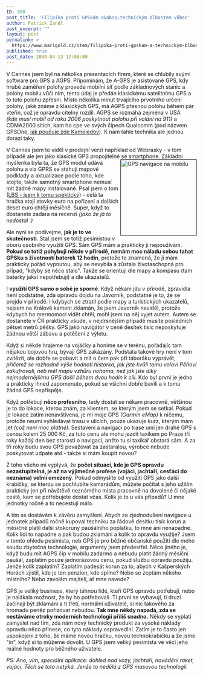 ```yaml
---
ID: 980
post_title: 'Filipika proti GPSkám a&nbsp;technickým blbostem vůbec'
author: Patrick Zandl
post_excerpt: ""
layout: post
permalink: >
  https://www.marigold.cz/item/filipika-proti-gpskam-a-technickym-blbostem-vubec
published: true
post_date: 2004-04-13 12:00:00
---
```

<P>V Cannes jsem byl na několika presentacích firem, které se chlubily svými software pro GPS a AGPS. Připomínám, že A-GPS je asistované GPS, kdy hrubé zaměření polohy provede mobilní síť podle základnových stanic a polohy mobilu vůči nim, tento údaj je předán klasickému satelitnímu GPS a to tuto polohu zpřesní. Místo několika minut trvajícího prvotního určení polohy, jaké známe z klasických GPS, má AGPS přesnou polohu během pár vteřin, což je opravdu citelný rozdíl. AGPS se rozmáhá zejména v USA <EM>(kde&#160;musí mobil od roku 2006 poskytnout polohu při volání na 911)&#160;</EM>a CDMA2000 sítích, kam ho cpe ve svých čipech Qualcomm (pod názvem GPSOne, <A href="http://vucako.bloguje.cz/35111_item.php" target=_blank>jak poučuje zde Kamojedov</A>). K nám tahle technika ale jednou dorazí taky. </P>
<P>V Cannes jsem to viděl v prodejní verzi například od Webrasky - v tom případě ale jen jako klasické GPS propojitelné se smartphone. Základní myšlenka byla ta, že GPS modul udává <IMG height=200 alt="GPS navigace na mobilu" src="/wp-content/uploads/gpsnavigace.jpg" width=200 align=right border=1>polohu a via GPRS se stahují mapové podklady a aktualizace podle toho, kde stojíte, takže samotný smartphone nemusí mít žádné mapy instalované. Psal jsem o tom (<A href="/zprava.html?cislo=27213">LBS - jsem k tomu spektický</A>)&#160;- celá ta hračka stojí stovky euro na pořízení a dalších deset euro chtějí měsíčně. Super, když to dostanete zadara na recenzi <EM>(jako že já to nedostal :)</EM></P>
<P>Ale nyní se podívejme, <STRONG>jak je to ve skutečnosti</STRONG>. Stal jsem se totiž pesimistou v oboru osobního využití GPS. Sám GPS mám a prakticky ji nepoužívám. <STRONG>Pokud se totiž pohybuji někde v přírodě, nemám moc náladu sebou tahat GPSku s životností baterek 12 hodin</STRONG>, protože to znamená, že ji mám prakticky pořád vypnutou, aby se nevybila a zůstala životaschopná pro případ, "kdyby se něco stalo". Takže se orientuji dle mapy a kompasu (tam baterky jaksi nepotřebuji) a dle ukazatelů. </P>
<P>I <STRONG>využití GPS samo o sobě je sporné</STRONG>. Když někam jdu v přírodě, zpravidla není podstatné, zda opravdu dojdu na Javorník, podstatné je to, že se projdu v přírodě. I kdybych se ztratil podle mapy a turistických ukazatelů, nejsem na Králově kameni zklamán, že jsem Javorník neviděl, protože kdybych ho mermomocí vidět chtěl, mohl jsem na něj vyjet autem. Autem se dostanete v ČR prakticky všude, v nejdrsnějším případě musíte posledních pětset metrů pěšky. GPS jako navigátor v ceně desítek tisíc neposkytuje žádnou větší zábavu a potěšení z výletu. </P>
<P>Když si někde hrajeme na vojáčky a honíme se v terénu, pořádajíc tam nějakou bojovou hru, bývají GPS zakázány. Podstata takové hry není v tom zvítězit, ale dobře se pobavit a mít o čem pak při táboráku vyprávět, <EM>přičemž se rozhodně výše hodnotí historka, jak jste kvůli tomu volovi Pěňovi zakufrovali, neb měl mapu vzhůru nohama, než jak jste díky nejmodernějšímu GPS došli během dvou hodin k cíli.</EM> Kdo byl první je jedno a prakticky ihned zapomenuto, pokud se všichni dobře bavili a k tomu žádná GPS nepřispěje. </P>
<P>Když potřebuji <STRONG>něco profesního</STRONG>, tedy dostat se někam pracovně, většinou je to do lokace, kterou znám, za klientem, se kterým jsem se setkal. Pokud je lokace zatím nenavštívena, je mi moje GPS <EM>(Garmin eMap) </EM>k ničemu, protože neumí vyhledávat trasu v ulicích, pouze ukazuje kurz, kterým mám jet <EM>(což není moc platné).</EM> Sestavení a navigaci po trase umí jen drahé GPS s cenou kolem 25 000 Kč, za tuto cenu ale mohu jezdit taxíkem po Praze tři roky každý den bez starosti o navigaci, anžto tu si taxikář obstará sám. A za tři roky budu svou GPS považovat za zastaralou, výrobce nebude poskytovat udpate atd - takže si mám koupit novou?</P>
<P>Z toho všeho mi vyplývá, že <STRONG>počet situací, kde je GPS opravdu nezastupitelná, je až na výjimečné profese (vojáci, jachtaři, cesťáci do neznáma) velmi omezený</STRONG>. Pokud odmyslíte od využití GPS jako další krabičky, se kterou se pochlubíte kamarádům, můžete počítat s jeho užitím prakticky jen při&#160;návštěvě neznámého místa pracovně na dovolené či nějaké cestě, kam se potřebujete dostat včas. Kolik je to u vás případů? U mne jednotky ročně a to necestuji málo. </P>
<P>A tím se dostávám k závěru zamyšlení. Abych za zjednodušení navigace u jednotek případů ročně kupoval techniku za řádově desítku tisíc korun a měsíčně platil další stokoruny paušálního poplatku, to mne ani nenapadne. Kolik lidí to napadne a pak budou zklamáni a kolik to opravdu využije? Jsem v tomto ohledu pesimista, neb GPS je pro běžné občanské použití dle mého soudu zbytečná technologie, argumenty jsem předestřel. Něco jiného je, když budu mít AGPS čip v mobilu zadarmo a nebudu platit žádný měsíční paušál, zaplatím pouze jednorázovou cenu, pokud službu opravdu použiju. Jenže kolik zaplatím? Zaplatím padesát korun za to, abych v Kašperských Horách zjistil, kde je ten penzion, kde spíme? Nebo se zeptám někoho místního? Nebo zavolám majiteli, ať mne navede?</P>
<P>GPS je veliký business, který táhnou lidé, kteří GPS opravdu potřebují, nebo je nalákala možnost, že by ho potřebovali. Ti první se vybavují, ti druzí začínají být zklamáni a ti třetí, normální uživatelé, si nic takového za hromadu peněz pořizovat nebudou. <STRONG>Tak mne někdy napadá, zda se nestáváme otroky moderních technologií příliš snadno.</STRONG> Někdy se vyplatí zamyslet nad tím, zda nám nový technický produkt za vysoké náklady opravdu něco přinese, co tyto náklady ospravedlní. Zatím je to často jen uspokojení z toho, že máme novou hračku, novou technokrabičku a že jsme "in", když si to můžeme dovolit. U GPS jsem veliký pesimista ve věci jeho reálné hodnoty pro běžného uživatele.</P>
<P><EM>PS: Ano, vím, speciální aplikace: dohled nad vozy, jachtaři, navádění raket, vojáci. Těch se toto netýká. Jenže to nedělá z GPS masovou technologii.</EM> </P>